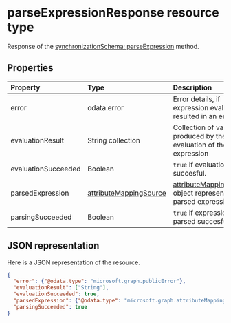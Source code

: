 # parseExpressionResponse resource type

Response of the [synchronizationSchema: parseExpression](../api/synchronization_schema_parseexpression.md) method.

## Properties
| Property	   | Type	|Description|
|:---------------|:--------|:----------|
|error|odata.error|Error details, if expression evaluation resulted in an error|
|evaluationResult|String collection|Collection of values produced by the evaluation of the expression|
|evaluationSucceeded|Boolean|`true` if evaluation was succesful.|
|parsedExpression|[attributeMappingSource](synchronization_attributemappingsource.md)|[attributeMappingSource](synchronization_attributemappingsource.md) object representing the parsed expression|
|parsingSucceeded|Boolean|`true` if expression was parsed succesfully.|

## JSON representation

Here is a JSON representation of the resource.

<!-- {
  "blockType": "resource",
  "optionalProperties": [

  ],
  "@odata.type": "microsoft.graph.parseExpressionResponse"
}-->

```json
{
  "error": {"@odata.type": "microsoft.graph.publicError"},
  "evaluationResult": ["String"],
  "evaluationSucceeded": true,
  "parsedExpression": {"@odata.type": "microsoft.graph.attributeMappingSource"},
  "parsingSucceeded": true
}

```

<!-- uuid: 8fcb5dbc-d5aa-4681-8e31-b001d5168d79
2015-10-25 14:57:30 UTC -->
<!-- {
  "type": "#page.annotation",
  "description": "parseExpressionResponse resource",
  "keywords": "",
  "section": "documentation",
  "tocPath": ""
}-->